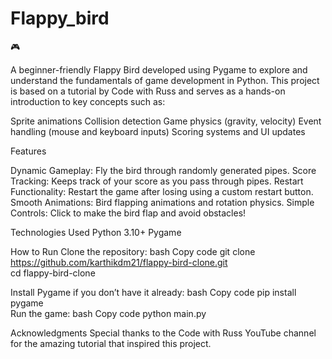 # Flappy_bird
🎮

A beginner-friendly Flappy Bird  developed using Pygame to explore and understand the fundamentals of game development in Python. This project is based on a tutorial by Code with Russ and serves as a hands-on introduction to key concepts such as:

  Sprite animations
  Collision detection
  Game physics (gravity, velocity)
  Event handling (mouse and keyboard inputs)
  Scoring systems and UI updates
  
Features

Dynamic Gameplay: Fly the bird through randomly generated pipes.
Score Tracking: Keeps track of your score as you pass through pipes.
Restart Functionality: Restart the game after losing using a custom restart button.
Smooth Animations: Bird flapping animations and rotation physics.
Simple Controls: Click to make the bird flap and avoid obstacles!


Technologies Used
Python 3.10+
Pygame


How to Run
Clone the repository:
bash
Copy code
git clone https://github.com/karthikdm21/flappy-bird-clone.git  
cd flappy-bird-clone  

Install Pygame if you don’t have it already:
bash
Copy code
pip install pygame  
Run the game:
bash
Copy code
python main.py

Acknowledgments
Special thanks to the Code with Russ YouTube channel for the amazing tutorial that inspired this project.
